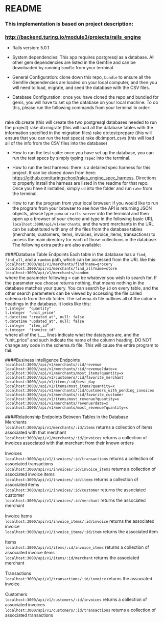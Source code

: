 # README

### This implementation is based on project description:  
### http://backend.turing.io/module3/projects/rails_engine


* Rails version: 5.0.1

* System dependencies: This app requires postgresql as a database. All other gem dependencies are listed in the Gemfile and can be downloaded by running `bundle` from your terminal.

* General Configuration: clone down this repo, `bundle` to ensure all the Gemfile dependencies are loaded on your local computer, and then you will need to load, migrate, and seed the database with the CSV files.

* Database Configuration: once you have cloned the repo and bundled for gems, you will have to set up the database on your local machine. To do this, please run the following commands from your terminal in order:
<br>
rake db:create (this will create the two postgresql databases needed to run the project)  
rake db:migrate (this will load all the database tables with the information specified in the migration files)  
rake db:test:prepare (this will ensure that you can run the test specs)  
rake db:import_csvs (this will load all of the info from the CSV files into the database)  

* How to run the test suite: once you have set up the database, you can run the test specs by simply typing `rspec` into the terminal. 

* How to run the test harness: there is a detailed spec harness for this project. It can be cloned down from here: https://github.com/turingschool/rales_engine_spec_harness. Directions to properly install the harness are listed in the readme for that repo. Once you have it installed, simply `cd` into the folder and run `rake` from the terminal.

* How to run the program from your local browser: if you would like to run the program from your browser to see how the API is returning JSON objects, please type `puma` or `rails server` into the terminal and then open up a browser of your choice and type in the following basic URL `localhost:3000/api/v1/merchants`, and the word merchants in the URL can be substituted with any of the files from the database tables (merchants, customers, items, invoices, invoice_items, transactions) to access the main directory for each of those collections in the database. The following extra paths are also available: 

####Database Table Endpoints
Each table in the database has a `find`, `find_all`, and a `random` path, which can be accessed from the URL like this:  
`localhost:3000/api/v1/merchants/find?name=grocery`  
`localhost:3000/api/v1/merchants/find_all?name=store`  
`localhost:3000/api/v1/merchants/random`  
where the parameter following = can be whatever you wish to search for. If the parameter you choose returns nothing, that means nothing in the database matches your query. You can search by `id` on every table, and the other search parameters can be viewed by accessing the file called schema.rb from the db folder. The schema.rb file outlines all of the column headings in the database. It looks like this:  
    `t.integer  "quantity"`  
    `t.integer  "unit_price"`  
    `t.datetime "created_at", null: false`  
    `t.datetime "updated_at", null: false`  
    `t.integer  "item_id"`  
    `t.integer  "invoice_id"`  
where all of the t.___ lines indicate what the datatypes are, and the "unit_price" and such indicate the name of the column heading.
DO NOT change any code in the schema.rb file. This will cause the entire program to fail. 

####Business Intelligence Endpoints  
`localhost:3000//api/v1/merchants/:id/revenue`  
`localhost:3000//api/v1/merchants/:id/revenue?date=x`  
`localhost:3000//api/v1/merchants/most_items?quantity=x`  
`localhost:3000//api/v1/customers/:id/favorite_merchant`  
`localhost:3000//api/v1/items/:id/best_day`  
`localhost:3000//api/v1/items/most_items?quantity=x`  
`localhost:3000//api/v1/merchants/:id/customers_with_pending_invoices`  
`localhost:3000//api/v1/merchants/:id/favorite_customer`  
`localhost:3000//api/v1/items/most_revenue?quantity=x`  
`localhost:3000//api/v1/merchants/revenue?date=x`  
`localhost:3000//api/v1/merchants/most_revenue?quantity=x`  

####Relationship Endpoints Between Tables in the Database
<br>
Merchants  
`localhost:3000/api/v1/merchants/:id/items` returns a collection of items associated with that merchant  
`localhost:3000/api/v1/merchants/:id/invoices` returns a collection of invoices associated with that merchant from their known orders  
<br>
Invoices  
`localhost:3000/api/v1/invoices/:id/transactions` returns a collection of associated transactions  
`localhost:3000/api/v1/invoices/:id/invoice_items` returns a collection of associated invoice items  
`localhost:3000/api/v1/invoices/:id/items` returns a collection of associated items  
`localhost:3000/api/v1/invoices/:id/customer` returns the associated customer  
`localhost:3000/api/v1/invoices/:id/merchant` returns the associated merchant    
<br>
Invoice Items  
`localhost:3000/api/v1/invoice_items/:id/invoice` returns the associated invoice  
`localhost:3000/api/v1/invoice_items/:id/item` returns the associated item  
<br>
Items  
`localhost:3000/api/v1/items/:id/invoice_items` returns a collection of associated invoice items  
`localhost:3000/api/v1/items/:id/merchant` returns the associated merchant    
<br>
Transactions  
`localhost:3000/api/v1/transactions/:id/invoice` returns the associated invoice    
<br>
Customers  
`localhost:3000/api/v1/customers/:id/invoices` returns a collection of associated invoices  
`localhost:3000/api/v1/customers/:id/transactions` returns a collection of associated transactions  
